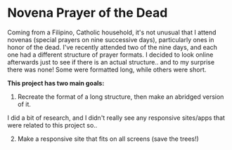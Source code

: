 # Novena Prayer of the Dead

Coming from a Filipino, Catholic household, it's not unusual that I attend novenas (special prayers on nine successive days), particularly ones in honor of the dead. I've recently attended two of the nine days, and each one had a different structure of prayer formats. I decided to look online afterwards just to see if there is an actual structure.. and to my surprise there was none! Some were formatted long, while others were short.

**This project has two main goals:**

1. Recreate the format of a long structure, then make an abridged version of it.

I did a bit of research, and I didn't really see any responsive sites/apps that were related to this project so..

2. Make a responsive site that fits on all screens (save the trees!)